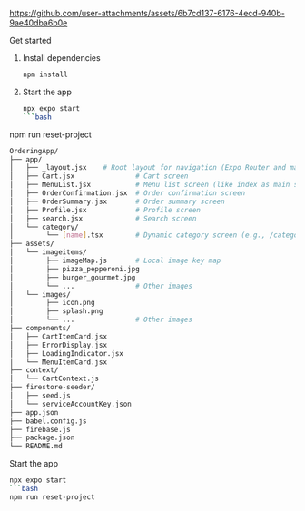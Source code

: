 

https://github.com/user-attachments/assets/6b7cd137-6176-4ecd-940b-9ae40dba6b0e

Get started
1. Install dependencies

   ```bash
   npm install
   ```
2. Start the app

   ```bash
   npx expo start
   ```bash
npm run reset-project

```bash
OrderingApp/
├── app/
│   ├── _layout.jsx    # Root layout for navigation (Expo Router and manage all global navigation and other things)
│   ├── Cart.jsx               # Cart screen
│   ├── MenuList.jsx           # Menu list screen (like index as main screen)
│   ├── OrderConfirmation.jsx  # Order confirmation screen
│   ├── OrderSummary.jsx       # Order summary screen
│   ├── Profile.jsx            # Profile screen
│   ├── search.jsx             # Search screen
│   └── category/
│        └── [name].tsx        # Dynamic category screen (e.g., /category/pizza)
├── assets/
│   └── imageitems/
│        ├── imageMap.js       # Local image key map
│        ├── pizza_pepperoni.jpg
│        ├── burger_gourmet.jpg
│        └── ...               # Other images
│   └── images/
│        ├── icon.png
│        ├── splash.png
│        └── ...               # Other images
├── components/
│   ├── CartItemCard.jsx
│   ├── ErrorDisplay.jsx
│   ├── LoadingIndicator.jsx
│   └── MenuItemCard.jsx
├── context/
│   └── CartContext.js
├── firestore-seeder/
│   ├── seed.js
│   └── serviceAccountKey.json
├── app.json
├── babel.config.js
├── firebase.js  
├── package.json
└── README.md
```

 Start the app

   ```bash
   npx expo start
   ```bash
npm run reset-project
